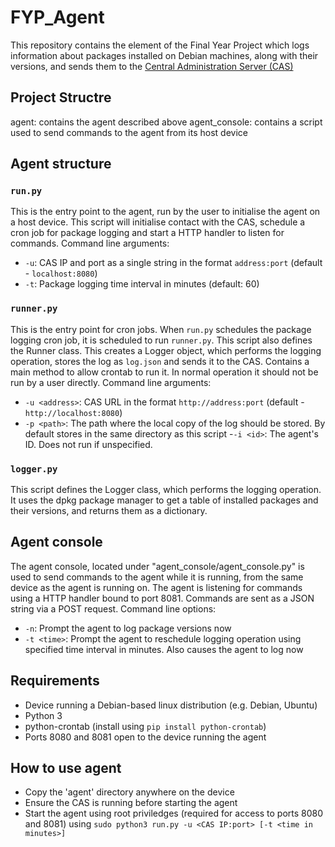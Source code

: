 # FYP_Agent

This repository contains the element of the Final Year Project which logs information about packages installed on Debian machines, along with their versions, and sends them to the [Central Administration Server (CAS)](https://github.com/TheFlyingPolak/FYP_CAS)

## Project Structre
agent: contains the agent described above
agent_console: contains a script used to send commands to the agent from its host device

## Agent structure
### ```run.py```
This is the entry point to the agent, run by the user to initialise the agent on a host device. This script will initialise contact with the CAS, schedule a cron job for package logging and start a HTTP handler to listen for commands.
Command line arguments:
- ```-u```: CAS IP and port as a single string in the format ```address:port``` (default - ```localhost:8080```)
- ```-t```: Package logging time interval in minutes (default: 60)
### ```runner.py```
This is the entry point for cron jobs. When ```run.py``` schedules the package logging cron job, it is scheduled to run ```runner.py```. This script also defines the Runner class. This creates a Logger object, which performs the logging operation, stores the log as ```log.json``` and sends it to the CAS. Contains a main method to allow crontab to run it. In normal operation it should not be run by a user directly.
Command line arguments:
- ```-u <address>```: CAS URL in the format ```http://address:port``` (default - ```http://localhost:8080```)
- ```-p <path>```: The path where the local copy of the log should be stored. By default stores in the same directory as this script
-```-i <id>```: The agent's ID. Does not run if unspecified.
### ```logger.py```
This script defines the Logger class, which performs the logging operation. It uses the dpkg package manager to get a table of installed packages and their versions, and returns them as a dictionary.

## Agent console
The agent console, located under "agent_console/agent_console.py" is used to send commands to the agent while it is running, from the same device as the agent is running on. The agent is listening for commands using a HTTP handler bound to port 8081. Commands are sent as a JSON string via a POST request.
Command line options:
- ```-n```: Prompt the agent to log package versions now
- ```-t <time>```: Prompt the agent to reschedule logging operation using specified time interval in minutes. Also causes the agent to log now

## Requirements
- Device running a Debian-based linux distribution (e.g. Debian, Ubuntu)
- Python 3
- python-crontab (install using ```pip install python-crontab```)
- Ports 8080 and 8081 open to the device running the agent

## How to use agent
- Copy the 'agent' directory anywhere on the device
- Ensure the CAS is running before starting the agent
- Start the agent using root priviledges (required for access to ports 8080 and 8081) using ```sudo python3 run.py -u <CAS IP:port> [-t <time in minutes>]```
